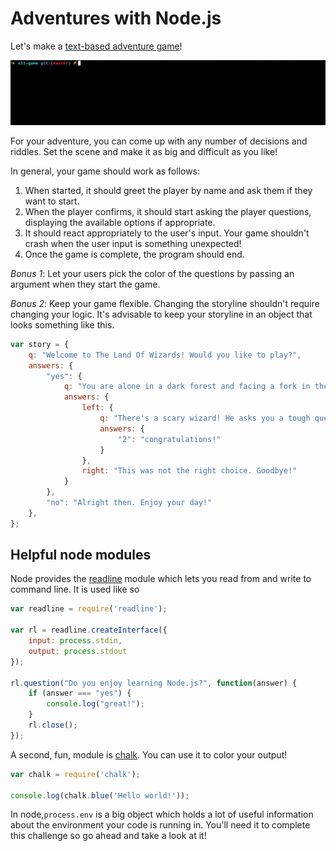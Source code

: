 # Adventures with Node.js

Let's make a [text-based adventure game](https://www.youtube.com/watch?v=YCpr_QHAqks)!

![](./adventure.gif)

For your adventure, you can come up with any number of decisions and riddles. Set the scene and make it as big and difficult as you like!

In general, your game should work as follows:

1. When started, it should greet the player by name and ask them if they want to start.
2. When the player confirms, it should start asking the player questions, displaying the available options if appropriate.
3. It should react appropriately to the user's input. Your game shouldn't crash when the user input is something unexpected!
4. Once the game is complete, the program should end.

*Bonus 1*: Let your users pick the color of the questions by passing an argument when they start the game.

*Bonus 2*: Keep your game flexible. Changing the storyline shouldn't require changing your logic. It's advisable to keep your storyline in an object that looks something like this.

```javascript
var story = {
    q: "Welcome to The Land Of Wizards! Would you like to play?",
    answers: {
        "yes": {
            q: "You are alone in a dark forest and facing a fork in the road. Which direction do you turn?",
            answers: {
                left: {
                    q: "There's a scary wizard! He asks you a tough question. What's 1+1?",
                    answers: {
                        "2": "congratulations!"
                    }
                },
                right: "This was not the right choice. Goodbye!"
            }
        },
        "no": "Alright then. Enjoy your day!"
    },
};
```

## Helpful node modules

Node provides the [readline](https://nodejs.org/api/readline.html) module which lets you read from and write to command line. It is used like so

```javascript
var readline = require('readline');

var rl = readline.createInterface({
    input: process.stdin,
    output: process.stdout
});

rl.question("Do you enjoy learning Node.js?", function(answer) {
    if (answer === "yes") {
        console.log("great!");
    }
    rl.close();
});
```

A second, fun, module is [chalk](https://www.npmjs.com/package/chalk). You can use it to color your output!

```javascript
var chalk = require('chalk');
 
console.log(chalk.blue('Hello world!'));
```
In node,`process.env` is a big object which holds a lot of useful information about the environment your code is running in. You'll need it to complete this challenge so go ahead and take a look at it!
